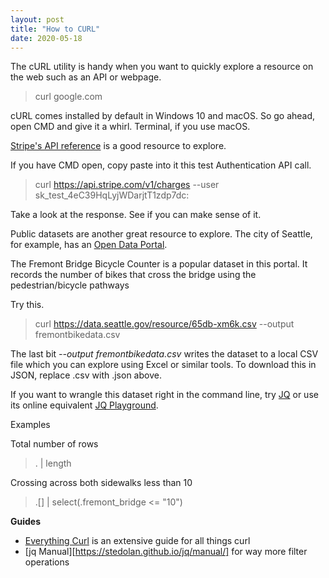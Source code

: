 ```yaml
---
layout: post
title: "How to CURL"
date: 2020-05-18
---
```


The cURL utility is handy when you want to quickly explore a resource on the web such as an API or webpage.

> curl google.com

cURL comes installed by default in Windows 10 and macOS. So go ahead, open CMD and give it a whirl. Terminal, if you use macOS.

[Stripe's API reference](https://stripe.com/docs/api/authentication?lang=curl) is a good resource to explore.

If you have CMD open, copy paste into it this test Authentication API call.

> curl https://api.stripe.com/v1/charges --user sk_test_4eC39HqLyjWDarjtT1zdp7dc:

Take a look at the response. See if you can make sense of it.

Public datasets are another great resource to explore. The city of Seattle, for example, has an [Open Data Portal](https://data.seattle.gov/).

The Fremont Bridge Bicycle Counter is a popular dataset in this portal. It records the number of bikes that cross the bridge using the pedestrian/bicycle pathways

Try this.

> curl https://data.seattle.gov/resource/65db-xm6k.csv --output fremontbikedata.csv

The last bit _--output fremontbikedata.csv_ writes the dataset to a local CSV file which you can explore using Excel or similar tools. To download this in JSON, replace .csv with .json above.

If you want to wrangle this dataset right in the command line, try [JQ](https://stedolan.github.io/jq/) or use its online equivalent [JQ Playground](https://jqplay.org/).

Examples

Total number of rows
> . | length

Crossing across both sidewalks less than 10  
> .[] | select(.fremont_bridge <= "10")

**Guides**
- [Everything Curl](https://ec.haxx.se/) is an extensive guide for all things curl
- [jq Manual][https://stedolan.github.io/jq/manual/] for way more filter operations
